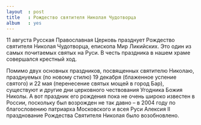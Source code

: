 ```yaml
---
layout  : post
title   : Рождество святителя Николая Чудотворца
album   : yes
---
```

11 августа Русская Православная Церковь празднует Рождество святителя Николая Чудотворца, епископа Мир Ликийских. Это один из самых почитаемых святых на Руси. В честь праздника в нашем храме совершался крестный ход.

Помимо двух основных праздников, посвященных святителю Николаю, празднуемых (по новому стилю) 19 декабря (блаженное успение святого) и 22 мая (перенесение святых мощей в город Бар), существуют и другие дни церковного чествования Угодника Божия Николы. А вот праздник его рождения пока не очень широко известен в России, поскольку был возрожден не так давно – в 2004 году по благословению патриарха Московского и всея Руси Алексия II празднование Рождества Святителя Николая было возобновлено.


